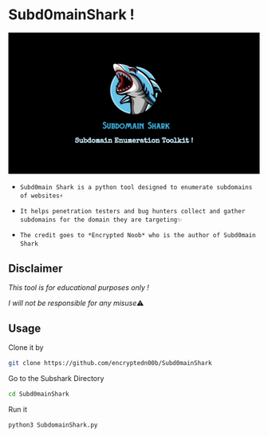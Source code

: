 # Subd0mainShark !
<img src="Shark.jpg"><br>
* `Subd0main Shark is a python tool designed to enumerate subdomains of websites⚡`

* `It helps penetration testers and bug hunters collect and gather subdomains for the domain they are targeting✨`

* `The credit goes to *Encrypted Noob* who is the author of Subd0main Shark`

## Disclaimer
*This tool is for educational purposes only !*<br />

*I will not be responsible for any misuse*⚠️

## Usage
Clone it by
```bash
git clone https://github.com/encryptedn00b/Subd0mainShark
```
Go to the Subshark Directory
```bash
cd Subd0mainShark
```
Run it
```bash
python3 SubdomainShark.py
```
